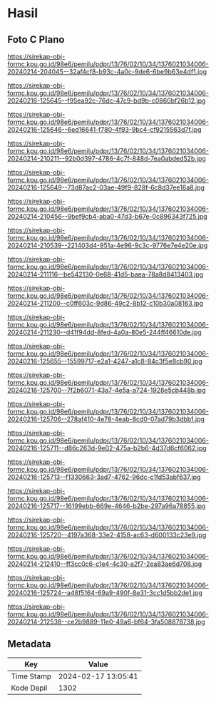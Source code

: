 # Hasil

## Foto C Plano

https://sirekap-obj-formc.kpu.go.id/98e6/pemilu/pdpr/13/76/02/10/34/1376021034006-20240214-204045--32af4cf8-b93c-4a0c-9de6-6be9b63e4df1.jpg

https://sirekap-obj-formc.kpu.go.id/98e6/pemilu/pdpr/13/76/02/10/34/1376021034006-20240216-125645--f95ea92c-76dc-47c9-bd9b-c0860bf26b12.jpg

https://sirekap-obj-formc.kpu.go.id/98e6/pemilu/pdpr/13/76/02/10/34/1376021034006-20240216-125646--6ed16641-f780-4f93-9bc4-cf9215563d7f.jpg

https://sirekap-obj-formc.kpu.go.id/98e6/pemilu/pdpr/13/76/02/10/34/1376021034006-20240214-210211--92b0d397-4786-4c7f-848d-7ea0abded52b.jpg

https://sirekap-obj-formc.kpu.go.id/98e6/pemilu/pdpr/13/76/02/10/34/1376021034006-20240216-125649--73d87ac2-03ae-49f9-828f-6c8d37ee16a8.jpg

https://sirekap-obj-formc.kpu.go.id/98e6/pemilu/pdpr/13/76/02/10/34/1376021034006-20240214-210456--9bef9cb4-aba0-47d3-b67e-0c896343f725.jpg

https://sirekap-obj-formc.kpu.go.id/98e6/pemilu/pdpr/13/76/02/10/34/1376021034006-20240214-210539--221403d4-951a-4e96-9c3c-9776e7e4e20e.jpg

https://sirekap-obj-formc.kpu.go.id/98e6/pemilu/pdpr/13/76/02/10/34/1376021034006-20240214-211116--be542130-0e68-41d5-baea-78a8d8413403.jpg

https://sirekap-obj-formc.kpu.go.id/98e6/pemilu/pdpr/13/76/02/10/34/1376021034006-20240214-211200--c0ff603c-9d86-49c2-8b12-c10b30a08163.jpg

https://sirekap-obj-formc.kpu.go.id/98e6/pemilu/pdpr/13/76/02/10/34/1376021034006-20240214-211230--d41f94dd-8fed-4a0a-80e5-244ff46610de.jpg

https://sirekap-obj-formc.kpu.go.id/98e6/pemilu/pdpr/13/76/02/10/34/1376021034006-20240216-125655--15599717-e2a1-4247-a1c8-84c3f5e8cb90.jpg

https://sirekap-obj-formc.kpu.go.id/98e6/pemilu/pdpr/13/76/02/10/34/1376021034006-20240216-125700--7f2b6071-43a7-4e5a-a724-1928e5cb448b.jpg

https://sirekap-obj-formc.kpu.go.id/98e6/pemilu/pdpr/13/76/02/10/34/1376021034006-20240216-125706--278af410-4e78-4eab-8cd0-07ad79b3dbb1.jpg

https://sirekap-obj-formc.kpu.go.id/98e6/pemilu/pdpr/13/76/02/10/34/1376021034006-20240216-125711--d86c263d-9e02-475a-b2b6-4d37d6cf6062.jpg

https://sirekap-obj-formc.kpu.go.id/98e6/pemilu/pdpr/13/76/02/10/34/1376021034006-20240216-125713--f1330663-3ad7-4762-96dc-c1fd53abf637.jpg

https://sirekap-obj-formc.kpu.go.id/98e6/pemilu/pdpr/13/76/02/10/34/1376021034006-20240216-125717--16199ebb-669e-4646-b2be-297a96a78855.jpg

https://sirekap-obj-formc.kpu.go.id/98e6/pemilu/pdpr/13/76/02/10/34/1376021034006-20240216-125720--4197a368-33e2-4158-ac63-d600133c23e9.jpg

https://sirekap-obj-formc.kpu.go.id/98e6/pemilu/pdpr/13/76/02/10/34/1376021034006-20240214-212410--ff3cc0c6-c1e4-4c30-a2f7-2ea83ae6d708.jpg

https://sirekap-obj-formc.kpu.go.id/98e6/pemilu/pdpr/13/76/02/10/34/1376021034006-20240216-125724--a48f5164-69a9-490f-8e31-3cc1d5bb2de1.jpg

https://sirekap-obj-formc.kpu.go.id/98e6/pemilu/pdpr/13/76/02/10/34/1376021034006-20240214-212538--ce2b9889-11e0-49a6-bf64-3fa508878738.jpg


## Metadata

| Key        | Value               |
| ---------- | ------------------- |
| Time Stamp | 2024-02-17 13:05:41 |
| Kode Dapil | 1302                |



